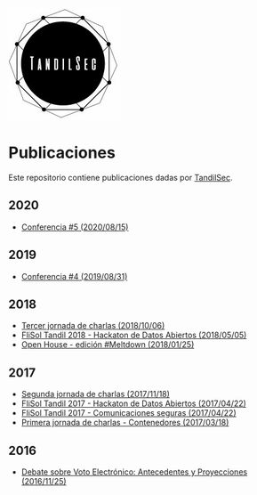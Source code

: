 
[![TandilSec logo](TandilSec-Logo-small.jpg)](https://www.meetup.com/TandilSec/)

# Publicaciones

Este repositorio contiene publicaciones dadas por [TandilSec](https://www.meetup.com/TandilSec/).

## 2020

* [Conferencia #5 (2020/08/15)](charlas-2020-agosto/README.md)

## 2019

* [Conferencia #4 (2019/08/31)](charlas-2019-agosto/README.md)

## 2018

* [Tercer jornada de charlas (2018/10/06)](charlas-2018-octubre/README.md)
* [FliSol Tandil 2018 - Hackaton de Datos Abiertos (2018/05/05)](https://github.com/TandilSec/hackathon-flisol2018)
* [Open House - edición #Meltdown (2018/01/25)](https://www.meetup.com/TandilSec/events/247057087/)

## 2017

* [Segunda jornada de charlas (2017/11/18)](charlas-2017-noviembre/README.md)
* [FliSol Tandil 2017 - Hackaton de Datos Abiertos (2017/04/22)](https://github.com/TandilSec/hackathon-flisol2017)
* [FliSol Tandil 2017 - Comunicaciones seguras (2017/04/22)](comunicaciones-seguras/README.md)
* [Primera jornada de charlas - Contenedores (2017/03/18)](charlas-2017-marzo/README.md)

## 2016

* [Debate sobre Voto Electrónico: Antecedentes y Proyecciones (2016/11/25)](voto-electronico/README.md)
